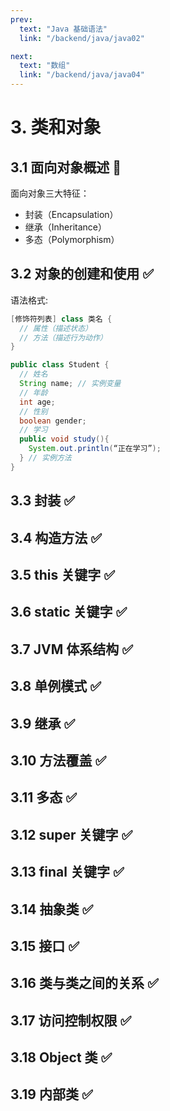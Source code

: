 ```yaml
---
prev:
  text: "Java 基础语法"
  link: "/backend/java/java02"

next:
  text: "数组"
  link: "/backend/java/java04"
---
```


# 3. 类和对象 

## 3.1 面向对象概述 :rocket: 

面向对象三大特征：
  + 封装（Encapsulation）
  + 继承（Inheritance）
  + 多态（Polymorphism）

## 3.2 对象的创建和使用 :white_check_mark:

语法格式:

```java
[修饰符列表] class 类名 {
  // 属性（描述状态）
  // 方法（描述行为动作）
}
```

```java
public class Student {
  // 姓名
  String name; // 实例变量
  // 年龄
  int age;
  // 性别
  boolean gender;
  // 学习
  public void study(){ 
    System.out.println(“正在学习”); 
  } // 实例方法
}

```

## 3.3 封装 :white_check_mark:

## 3.4 构造方法 :white_check_mark:

## 3.5 this 关键字 :white_check_mark:

## 3.6 static 关键字 :white_check_mark:

## 3.7 JVM 体系结构 :white_check_mark:

## 3.8 单例模式 :white_check_mark:

## 3.9 继承 :white_check_mark:

## 3.10 方法覆盖 :white_check_mark:

## 3.11 多态 :white_check_mark:

## 3.12 super 关键字 :white_check_mark:

## 3.13 final 关键字 :white_check_mark:

## 3.14 抽象类 :white_check_mark:

## 3.15 接口 :white_check_mark:

## 3.16 类与类之间的关系 :white_check_mark:

## 3.17 访问控制权限 :white_check_mark:

## 3.18 Object 类 :white_check_mark:

## 3.19 内部类 :white_check_mark:
